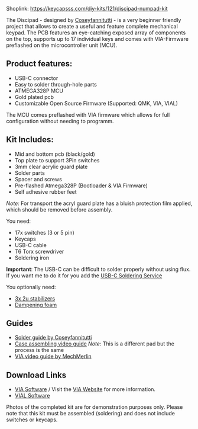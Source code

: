 Shoplink: https://keycapsss.com/diy-kits/121/discipad-numpad-kit


The Discipad - designed by [Coseyfannitutti](https://www.cftkb.com/) -  is a very beginner friendly project that allows to create a useful and feature complete mechanical keypad.
The PCB features an eye-catching exposed array of components on the top, supports up to 17 individual keys and comes with VIA-Firmware preflashed on the microcontroller unit (MCU).

## Product features:
* USB-C connector
* Easy to solder through-hole parts
* ATMEGA328P MCU
* Gold plated pcb
* Customizable Open Source Firmware (Supported: QMK, VIA, VIAL)

The MCU comes preflashed with VIA firmware which allows for full configuration without needing to programm.

## Kit Includes:
* Mid and bottom pcb (black/gold)
* Top plate to support 3Pin switches
* 3mm clear acrylic guard plate
* Solder parts
* Spacer and screws 
* Pre-flashed Atmega328P (Bootloader & VIA Firmware)
* Self adhesive rubber feet

*Note:* For transport the acryl guard plate has a bluish protection film applied, which should be removed before assembly.

You need:
* 17x switches (3 or 5 pin)
* Keycaps
* USB-C cable
* T6 Torx screwdriver
* Soldering iron

**Important**: The USB-C can be difficult to solder properly without using flux. If you want me to do it for you add the [USB-C Soldering Service](https://keycapsss.com/new/123/solder-service-for-usb-c-connector?c=18) 

You optionally need:
* [3x 2u stabilizers](https://keycapsss.com/keyboard-parts/parts/7/transparent-pcb-mount-stabilizers-2u/6.25u)
* [Dampening foam](https://keycapsss.com/keyboard-parts/dampening-foam/127/discipad-dampening-foam)

## Guides
* [Solder guide by Coseyfannitutti](https://static1.squarespace.com/static/5c533d33348cd92b886e544d/t/5d90e24fbd027f6ecf7cfb2a/1569776210721/DISCIPAD+BUILD+GUIDE.pdf)
* [Case assembling video guide](https://www.youtube.com/watch?v=HQoExdTddxo) *Note:* This is a different pad but the process is the same
* [VIA video guide by MechMerlin](https://www.youtube.com/watch?v=WZKf2TvUZ7Q)

## Download Links
* [VIA Software](https://github.com/the-via/releases/releases/tag/v1.3.1) / Visit the [VIA Website](https://caniusevia.com/) for more information.
* [VIAL Software](https://get.vial.today/download/)

Photos of the completed kit are for demonstration purposes only.
Please note that this kit must be assembled (soldering) and does not include switches or keycaps.
